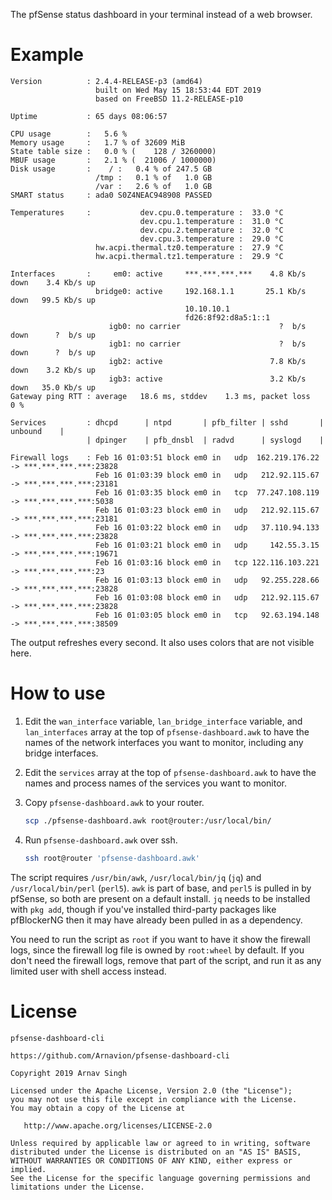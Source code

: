 The pfSense status dashboard in your terminal instead of a web browser.


# Example

```
Version          : 2.4.4-RELEASE-p3 (amd64)
                   built on Wed May 15 18:53:44 EDT 2019
                   based on FreeBSD 11.2-RELEASE-p10

Uptime           : 65 days 08:06:57

CPU usage        :   5.6 %
Memory usage     :   1.7 % of 32609 MiB
State table size :   0.0 % (    128 / 3260000)
MBUF usage       :   2.1 % (  21006 / 1000000)
Disk usage       :    / :   0.4 % of 247.5 GB
                   /tmp :   0.1 % of   1.0 GB
                   /var :   2.6 % of   1.0 GB
SMART status     : ada0 S0Z4NEAC948908 PASSED

Temperatures     :           dev.cpu.0.temperature :  33.0 °C
                             dev.cpu.1.temperature :  31.0 °C
                             dev.cpu.2.temperature :  32.0 °C
                             dev.cpu.3.temperature :  29.0 °C
                   hw.acpi.thermal.tz0.temperature :  27.9 °C
                   hw.acpi.thermal.tz1.temperature :  29.9 °C

Interfaces       :     em0: active     ***.***.***.***    4.8 Kb/s down    3.4 Kb/s up
                   bridge0: active     192.168.1.1       25.1 Kb/s down   99.5 Kb/s up
                                       10.10.10.1
                                       fd26:8f92:d8a5:1::1
                      igb0: no carrier                      ?  b/s down      ?  b/s up
                      igb1: no carrier                      ?  b/s down      ?  b/s up
                      igb2: active                        7.8 Kb/s down    3.2 Kb/s up
                      igb3: active                        3.2 Kb/s down   35.0 Kb/s up
Gateway ping RTT : average   18.6 ms, stddev    1.3 ms, packet loss   0 %

Services         : dhcpd      | ntpd       | pfb_filter | sshd       | unbound    |
                 | dpinger    | pfb_dnsbl  | radvd      | syslogd    |

Firewall logs    : Feb 16 01:03:51 block em0 in   udp  162.219.176.22 -> ***.***.***.***:23828
                   Feb 16 01:03:39 block em0 in   udp   212.92.115.67 -> ***.***.***.***:23181
                   Feb 16 01:03:35 block em0 in   tcp  77.247.108.119 -> ***.***.***.***:5038
                   Feb 16 01:03:23 block em0 in   udp   212.92.115.67 -> ***.***.***.***:23181
                   Feb 16 01:03:22 block em0 in   udp   37.110.94.133 -> ***.***.***.***:23828
                   Feb 16 01:03:21 block em0 in   udp     142.55.3.15 -> ***.***.***.***:19671
                   Feb 16 01:03:16 block em0 in   tcp 122.116.103.221 -> ***.***.***.***:23
                   Feb 16 01:03:13 block em0 in   udp   92.255.228.66 -> ***.***.***.***:23828
                   Feb 16 01:03:08 block em0 in   udp   212.92.115.67 -> ***.***.***.***:23828
                   Feb 16 01:03:05 block em0 in   tcp   92.63.194.148 -> ***.***.***.***:38509
```

The output refreshes every second. It also uses colors that are not visible here.


# How to use

1. Edit the `wan_interface` variable, `lan_bridge_interface` variable, and `lan_interfaces` array at the top of `pfsense-dashboard.awk` to have the names of the network interfaces you want to monitor, including any bridge interfaces.

1. Edit the `services` array at the top of `pfsense-dashboard.awk` to have the names and process names of the services you want to monitor.

1. Copy `pfsense-dashboard.awk` to your router.

	```sh
	scp ./pfsense-dashboard.awk root@router:/usr/local/bin/
	```

1. Run `pfsense-dashboard.awk` over ssh.

	```sh
	ssh root@router 'pfsense-dashboard.awk'
	```

The script requires `/usr/bin/awk`, `/usr/local/bin/jq` (`jq`) and `/usr/local/bin/perl` (`perl5`). `awk` is part of base, and `perl5` is pulled in by pfSense, so both are present on a default install. `jq` needs to be installed with `pkg add`, though if you've installed third-party packages like pfBlockerNG then it may have already been pulled in as a dependency.

You need to run the script as `root` if you want to have it show the firewall logs, since the firewall log file is owned by `root:wheel` by default. If you don't need the firewall logs, remove that part of the script, and run it as any limited user with shell access instead.


# License

```
pfsense-dashboard-cli

https://github.com/Arnavion/pfsense-dashboard-cli

Copyright 2019 Arnav Singh

Licensed under the Apache License, Version 2.0 (the "License");
you may not use this file except in compliance with the License.
You may obtain a copy of the License at

   http://www.apache.org/licenses/LICENSE-2.0

Unless required by applicable law or agreed to in writing, software
distributed under the License is distributed on an "AS IS" BASIS,
WITHOUT WARRANTIES OR CONDITIONS OF ANY KIND, either express or implied.
See the License for the specific language governing permissions and
limitations under the License.
```
